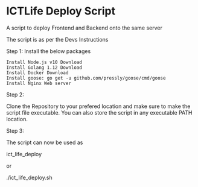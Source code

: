 # ICTLife Deploy Script
A script to deploy Frontend and Backend onto the same server

The script is as per the Devs Instructions

Step 1:
Install the below packages

    Install Node.js v10 Download
    Install Golang 1.12 Download
    Install Docker Download
    Install goose: go get -u github.com/pressly/goose/cmd/goose
    Install Nginx Web server
    
Step 2:

Clone the Repository to your prefered location and make sure to make the script file executable. You can also store the script in any executable PATH location.

Step 3:

The script can now be used as

ict_life_deploy 

or

./ict_life_deploy.sh 
